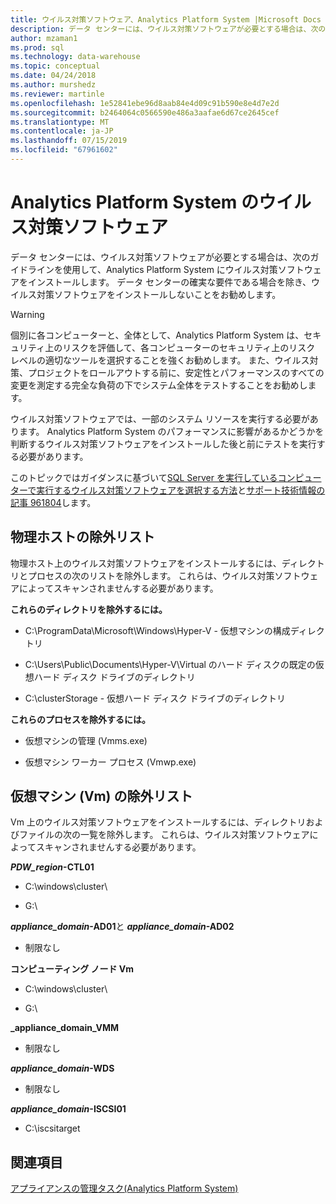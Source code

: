 ```yaml
---
title: ウイルス対策ソフトウェア、Analytics Platform System |Microsoft Docs
description: データ センターには、ウイルス対策ソフトウェアが必要とする場合は、次のガイドラインを使用して、Analytics Platform System にウイルス対策ソフトウェアをインストールします。 データ センターの確実な要件である場合を除き、ウイルス対策ソフトウェアをインストールしないことをお勧めします。
author: mzaman1
ms.prod: sql
ms.technology: data-warehouse
ms.topic: conceptual
ms.date: 04/24/2018
ms.author: murshedz
ms.reviewer: martinle
ms.openlocfilehash: 1e52841ebe96d8aab84e4d09c91b590e8e4d7e2d
ms.sourcegitcommit: b2464064c0566590e486a3aafae6d67ce2645cef
ms.translationtype: MT
ms.contentlocale: ja-JP
ms.lasthandoff: 07/15/2019
ms.locfileid: "67961602"
---
```

# <a name="antivirus-software-for-analytics-platform-system"></a>Analytics Platform System のウイルス対策ソフトウェア
データ センターには、ウイルス対策ソフトウェアが必要とする場合は、次のガイドラインを使用して、Analytics Platform System にウイルス対策ソフトウェアをインストールします。 データ センターの確実な要件である場合を除き、ウイルス対策ソフトウェアをインストールしないことをお勧めします。  
  
> [!WARNING]  
> 個別に各コンピューターと、全体として、Analytics Platform System は、セキュリティ上のリスクを評価して、各コンピューターのセキュリティ上のリスク レベルの適切なツールを選択することを強くお勧めします。 また、ウイルス対策、プロジェクトをロールアウトする前に、安定性とパフォーマンスのすべての変更を測定する完全な負荷の下でシステム全体をテストすることをお勧めします。  
>   
> ウイルス対策ソフトウェアでは、一部のシステム リソースを実行する必要があります。 Analytics Platform System のパフォーマンスに影響があるかどうかを判断するウイルス対策ソフトウェアをインストールした後と前にテストを実行する必要があります。  
  
このトピックではガイダンスに基づいて[SQL Server を実行しているコンピューターで実行するウイルス対策ソフトウェアを選択する方法](https://support.microsoft.com/kb/309422)と[サポート技術情報の記事 961804](https://support.microsoft.com/kb/961804/en-us)します。  
  
## <a name="exclusion-list-for-physical-hosts"></a>物理ホストの除外リスト  
物理ホスト上のウイルス対策ソフトウェアをインストールするには、ディレクトリとプロセスの次のリストを除外します。 これらは、ウイルス対策ソフトウェアによってスキャンされませんする必要があります。  
  
**これらのディレクトリを除外するには。**  
  
-   C:\ProgramData\Microsoft\Windows\Hyper-V - 仮想マシンの構成ディレクトリ  
  
-   C:\Users\Public\Documents\Hyper-V\Virtual のハード ディスクの既定の仮想ハード ディスク ドライブのディレクトリ  
  
-   C:\clusterStorage - 仮想ハード ディスク ドライブのディレクトリ  
  
**これらのプロセスを除外するには。**  
  
-   仮想マシンの管理 (Vmms.exe)  
  
-   仮想マシン ワーカー プロセス (Vmwp.exe)  
  
## <a name="exclusion-list-for-virtual-machines-vms"></a>仮想マシン (Vm) の除外リスト  
Vm 上のウイルス対策ソフトウェアをインストールするには、ディレクトリおよびファイルの次の一覧を除外します。 これらは、ウイルス対策ソフトウェアによってスキャンされませんする必要があります。  
  
**_PDW_region_-CTL01**  
  
-   C:\windows\cluster\  
  
-   G:\  
  
**_appliance_domain_-AD01**と **_appliance_domain_-AD02**  
  
-   制限なし  
  
**コンピューティング ノード Vm**  
  
-   C:\windows\cluster\  
  
-   G:\  
  
**_appliance_domain_VMM**  
  
-   制限なし  
  
**_appliance_domain_-WDS**  
  
-   制限なし  
  
**_appliance_domain_-ISCSI01**  
  
-   C:\iscsitarget  
  
## <a name="see-also"></a>関連項目  
[アプライアンスの管理タスク&#40;Analytics Platform System&#41;](appliance-management-tasks.md)  
  
